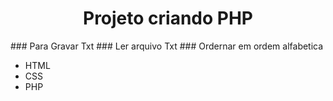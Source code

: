 <h1 align="center"> Projeto criando PHP </h1>
### Para Gravar Txt
### Ler arquivo Txt
### Ordernar em ordem alfabetica
<br>
<ul>
    <li>HTML</li>
    <li>CSS</li>
    <li>PHP</li>
</ul>
